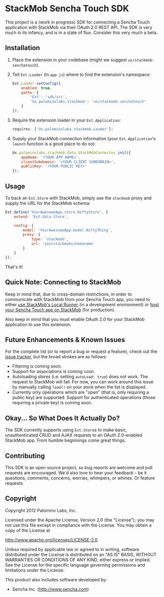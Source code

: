 StackMob Sencha Touch SDK
=========================

This project is a (work in progress) SDK for connecting a Sencha Touch application with StackMob via their
OAuth 2.0 REST API.  The SDK is very much in its infancy, and is in a state of flux.  Consider this very
much a beta.

Installation
-----

1. Place the extension in your codebase (might we suggest `ux/stackmob-senchatouch`).
1. Tell `Ext.Loader` (in `app.js`) where to find the extension's namespace:

    ```javascript
    Ext.Loader.setConfig({
        enabled: true,
        paths: {
            'Ext': 'sdk/src',
            'Ux.palominolabs.stackmob': 'ux/stackmob-senchatouch'
        }
    });
    ```

1. Require the extension loader in your `Ext.Application`:

    ```javascript
    requires: ['Ux.palominolabs.stackmob.Loader'];
    ```

1. Supply your StackMob connection information (your `Ext.Application`'s `launch` function is a good place to do so):

    ```javascript
    Ux.palominolabs.stackmob.data.StackMobConnector.init({
        appName: '<YOUR APP NAME>',
        clientSubdomain: '<YOUR CLIENT SUBDOMAIN>',
        publicKey: '<YOUR PUBLIC KEY>'
    });
    ```

Usage
-----

To back an `Ext.Store` with StackMob, simply use the `stackmob` proxy and supply the URL for the StackMob schema:
```javascript
Ext.define('YourAwesomeApp.store.NiftyStore', {
    extend: 'Ext.data.Store',

    config: {
        model: 'YourAwesomeApp.model.NiftyThing',
        proxy: {
            type: 'stackmob',
            url: 'yourstackmobschemaname'
        }
    }
});
```

That's it!

Quick Note: Connecting to StackMob
----------------------

Keep in mind that, due to cross-domain restrictions, in order to communicate with StackMob from your
Sencha Touch app, you need to either [use StackMob's Local Runner](https://www.stackmob.com/platform/help/tutorials/html5_js_sdk#a-step_2_of_3:_running_this_file_locally)
(in a development environment) or [host your Sencha Touch app on StackMob](http://www.stackmob.com/devcenter/docs/Deploying-your-HTML5-App-to-Production)
(for production).

Also keep in mind that you must enable OAuth 2.0 for your StackMob application to use this extension.

Future Enhancements & Known Issues
----------------------------------

For the complete list (or to report a bug or request a feature), check out the
[issue tracker](https://github.com/tylerwolf/stackmob-senchatouch-sdk/issues), but the broad strokes are as follows:

- Filtering is coming soon.
- Support for associations is coming coon.
- Autoloading stores (i.e. setting `autoLoad: true`) does not work.  The request to StackMob will fail.  For now,
 you can work around this issue by manually calling `load()` on your store when the list is displayed.
- Currently only operations which are "open" (that is, only requiring a public key) are supported.  Support
for authenticated operations (those requiring a private key) is coming soon.

Okay... So What Does It Actually Do?
------------------------------------

The SDK currently supports using `Ext.Store`s to make basic, unauthenticated CRUD and AJAX requests to an
OAuth 2.0-enabled StackMob app.  From humble beginnings come great things.

Contributing
------------

This SDK is an open source project, so bug reports are welcome and pull requests are encouraged.  We'd also love
to hear your feedback - be it questions, comments, concerns, worries, whimpers, or whines.  Or feature requests.

Copyright
---------

Copyright 2012 Palomino Labs, Inc.

Licensed under the Apache License, Version 2.0 (the "License");
you may not use this file except in compliance with the License.
You may obtain a copy of the License at

   http://www.apache.org/licenses/LICENSE-2.0

Unless required by applicable law or agreed to in writing, software
distributed under the License is distributed on an "AS IS" BASIS,
WITHOUT WARRANTIES OR CONDITIONS OF ANY KIND, either express or implied.
See the License for the specific language governing permissions and
limitations under the License.

This product also includes software developed by:

 - Sencha Inc. (http://www.sencha.com)